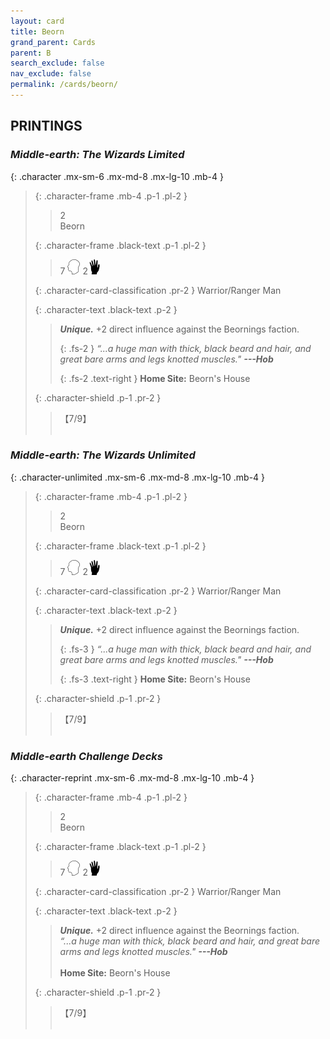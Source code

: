 ```yaml
---
layout: card
title: Beorn
grand_parent: Cards
parent: B
search_exclude: false
nav_exclude: false
permalink: /cards/beorn/
---
```


## PRINTINGS


### _Middle-earth: The Wizards Limited_

{: .character .mx-sm-6 .mx-md-8 .mx-lg-10 .mb-4 }
> {: .character-frame .mb-4 .p-1 .pl-2 }
> > <div class="card-mp">2</div>
> > <div class="character-card-name">Beorn</div>
>
> {: .character-frame .black-text .p-1 .pl-2 }
> > 7 ![](/assets/images/mind.svg) 2![](/assets/images/di.svg)
>
> {: .character-card-classification .pr-2 }
> Warrior/Ranger Man
>
> {: .character-text .black-text .p-2 }
> > _**Unique.**_ +2 direct influence against the Beornings faction. 
> > 
> > {: .fs-2 }
> > _“...a huge man with thick, black beard and hair, and great bare arms and legs knotted muscles."_ ***---&#65279;Hob***
> > 
> > {: .fs-2 .text-right }
> > **Home Site:** Beorn's House 
>
> {: .character-shield .p-1 .pr-2 }
> > <div class="card-shield">【7/9】</div>
> > <div class="card-corruption">&nbsp;</div>

### _Middle-earth: The Wizards Unlimited_

{: .character-unlimited .mx-sm-6 .mx-md-8 .mx-lg-10 .mb-4 }
> {: .character-frame .mb-4 .p-1 .pl-2 }
> > <div class="card-mp">2</div>
> > <div class="character-card-name">Beorn</div>
>
> {: .character-frame .black-text .p-1 .pl-2 }
> > 7 ![](/assets/images/mind.svg) 2![](/assets/images/di.svg)
>
> {: .character-card-classification .pr-2 }
> Warrior/Ranger Man
>
> {: .character-text .black-text .p-2 }
> > _**Unique.**_ +2 direct influence against the Beornings faction.
> > 
> > {: .fs-3 }
> > _“...a huge man with thick, black beard and hair, and great bare arms and legs knotted muscles."_ ***---&#65279;Hob***
> > 
> > {: .fs-3 .text-right }
> > **Home Site:** Beorn's House 
>
> {: .character-shield .p-1 .pr-2 }
> > <div class="card-shield">【7/9】</div>
> > <div class="card-corruption">&nbsp;</div>

### _Middle-earth Challenge Decks_

{: .character-reprint .mx-sm-6 .mx-md-8 .mx-lg-10 .mb-4 }
> {: .character-frame .mb-4 .p-1 .pl-2 }
> > <div class="card-mp">2</div>
> > <div class="character-card-name">Beorn</div>
>
> {: .character-frame .black-text .p-1 .pl-2 }
> > 7 ![](/assets/images/mind.svg) 2![](/assets/images/di.svg)
>
> {: .character-card-classification .pr-2 }
> Warrior/Ranger Man
>
> {: .character-text .black-text .p-2 }
> > _**Unique.**_ +2 direct influence against the Beornings faction. <br>_“...a huge man with thick, black beard and hair, and great bare arms and legs knotted muscles."_ ***---&#65279;Hob***  <br><br>**Home Site:** Beorn's House 
>
> {: .character-shield .p-1 .pr-2 }
> > <div class="card-shield">【7/9】</div>
> > <div class="card-corruption">&nbsp;</div>
